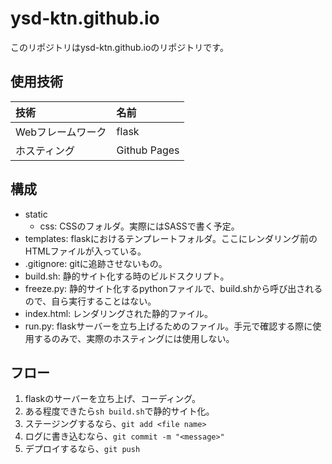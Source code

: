 # ysd-ktn.github.io
このリポジトリはysd-ktn.github.ioのリポジトリです。

## 使用技術
|技術|名前|
|:--|:--|
| Webフレームワーク| flask|
| ホスティング| Github Pages|

## 構成
- static
  - css: CSSのフォルダ。実際にはSASSで書く予定。
- templates: flaskにおけるテンプレートフォルダ。ここにレンダリング前のHTMLファイルが入っている。
- .gitignore: gitに追跡させないもの。
- build.sh: 静的サイト化する時のビルドスクリプト。
- freeze.py: 静的サイト化するpythonファイルで、build.shから呼び出されるので、自ら実行することはない。
- index.html: レンダリングされた静的ファイル。
- run.py: flaskサーバーを立ち上げるためのファイル。手元で確認する際に使用するのみで、実際のホスティングには使用しない。

## フロー
1. flaskのサーバーを立ち上げ、コーディング。
2. ある程度できたら`sh build.sh`で静的サイト化。
3. ステージングするなら、`git add <file name>`
4. ログに書き込むなら、`git commit -m "<message>"`
5. デプロイするなら、`git push`

